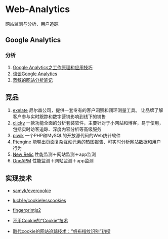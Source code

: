 # Web-Analytics
网站监测与分析、用户追踪

## Google Analytics ##

### 分析 ###

1. [Google Analytics之工作原理和应用技巧](http://www.drupal001.com/2012/04/google-analytics-mechanism/)
2. [谈谈Google Analytics](http://yansong.me/2013/09/17/talk-about-Google-Analytics.html)
3. [蓝鲸的网站分析笔记](http://bluewhale.cc/?s=Google)

## 竞品

1. [exelate](http://exelate.com/) 尼尔森公司，提供一套专有的客户洞察和闭环测量工具。 让品牌了解客户参与实时跟踪和数字营销影响到线下的销售
2. [clicky](http://clicky.com/)  一款功能全面的分析套装软件，主要针对于小网站和博客，易于使用，包括实时访客追踪、深度内容分析等高级服务
3. [piwik](http://piwik.org/)  一个PHP和MySQL的开放源代码的Web统计软件
4. [Ptengine](https://www.ptengine.com/)  能够出页面复杂互动元素的热图报告、可实时分析网站数据和用户行为
5. [New Relic](https://newrelic.com/) 性能监测＋网站监测＋app监测
6. [OneAPM](https://www.oneapm.com/) 性能监测＋网站监测＋app监测
   


## 实现技术

- [samyk/evercookie](https://github.com/samyk/evercookie)

- [lucb1e/cookielesscookies](https://github.com/lucb1e/cookielesscookies)

- [fingerprintjs2](https://github.com/Valve/fingerprintjs2)

- [不用Cookie的“Cookie”技术](http://blog.jobbole.com/46266/)

- [取代cookie的网站追踪技术：”帆布指纹识别”初探](http://netsecurity.51cto.com/art/201407/446816.htm)
